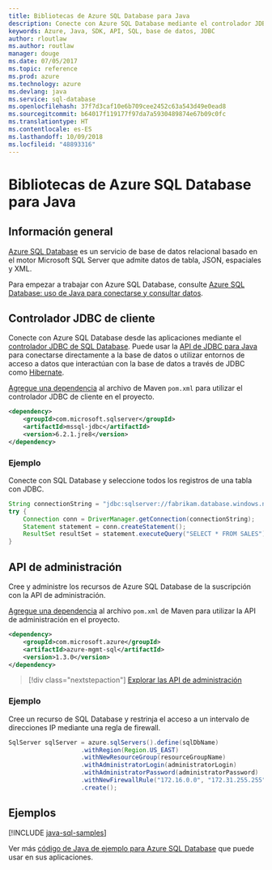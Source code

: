 ```yaml
---
title: Bibliotecas de Azure SQL Database para Java
description: Conecte con Azure SQL Database mediante el controlador JDBC o administre las instancias de Azure SQL Database con la API de administración.
keywords: Azure, Java, SDK, API, SQL, base de datos, JDBC
author: rloutlaw
ms.author: routlaw
manager: douge
ms.date: 07/05/2017
ms.topic: reference
ms.prod: azure
ms.technology: azure
ms.devlang: java
ms.service: sql-database
ms.openlocfilehash: 37f7d3caf10e6b709cee2452c63a543d49e0ead8
ms.sourcegitcommit: b64017f119177f97da7a5930489874e67b09c0fc
ms.translationtype: HT
ms.contentlocale: es-ES
ms.lasthandoff: 10/09/2018
ms.locfileid: "48893316"
---
```

# <a name="azure-sql-database-libraries-for-java"></a>Bibliotecas de Azure SQL Database para Java

## <a name="overview"></a>Información general

[Azure SQL Database](/azure/sql-database/sql-database-technical-overview) es un servicio de base de datos relacional basado en el motor Microsoft SQL Server que admite datos de tabla, JSON, espaciales y XML. 

Para empezar a trabajar con Azure SQL Database, consulte [Azure SQL Database: uso de Java para conectarse y consultar datos](/azure/sql-database/sql-database-connect-query-java).

## <a name="client-jdbc-driver"></a>Controlador JDBC de cliente

Conecte con Azure SQL Database desde las aplicaciones mediante el [controlador JDBC de SQL Database](/sql/connect/jdbc/microsoft-jdbc-driver-for-sql-server). Puede usar la [API de JDBC para Java](https://docs.oracle.com/javase/8/docs/technotes/guides/jdbc/) para conectarse directamente a la base de datos o utilizar entornos de acceso a datos que interactúan con la base de datos a través de JDBC como [Hibernate](http://hibernate.org/).

[Agregue una dependencia](https://maven.apache.org/guides/getting-started/index.html#How_do_I_use_external_dependencies) al archivo de Maven `pom.xml` para utilizar el controlador JDBC de cliente en el proyecto.


```XML
<dependency>
    <groupId>com.microsoft.sqlserver</groupId>
    <artifactId>mssql-jdbc</artifactId>
    <version>6.2.1.jre8</version>
</dependency>
```   

### <a name="example"></a>Ejemplo

Conecte con SQL Database y seleccione todos los registros de una tabla con JDBC.

```java
String connectionString = "jdbc:sqlserver://fabrikam.database.windows.net:1433;database=fiber;user=raisa;password=testpass;encrypt=true;hostNameInCertificate=*.database.windows.net;loginTimeout=30;";
try {
    Connection conn = DriverManager.getConnection(connectionString);
    Statement statement = conn.createStatement();
    ResultSet resultSet = statement.executeQuery("SELECT * FROM SALES");
}  
```

## <a name="management-api"></a>API de administración

Cree y administre los recursos de Azure SQL Database de la suscripción con la API de administración.   

[Agregue una dependencia](https://maven.apache.org/guides/getting-started/index.html#How_do_I_use_external_dependencies) al archivo `pom.xml` de Maven para utilizar la API de administración en el proyecto.


```XML
<dependency>
    <groupId>com.microsoft.azure</groupId>
    <artifactId>azure-mgmt-sql</artifactId>
    <version>1.3.0</version>
</dependency>
```

> [!div class="nextstepaction"]
> [Explorar las API de administración](/java/api/overview/azure/sql/management)

### <a name="example"></a>Ejemplo

Cree un recurso de SQL Database y restrinja el acceso a un intervalo de direcciones IP mediante una regla de firewall.

```java
SqlServer sqlServer = azure.sqlServers().define(sqlDbName)
                    .withRegion(Region.US_EAST)
                    .withNewResourceGroup(resourceGroupName)
                    .withAdministratorLogin(administratorLogin)
                    .withAdministratorPassword(administratorPassword)
                    .withNewFirewallRule("172.16.0.0", "172.31.255.255")
                    .create();
```

## <a name="samples"></a>Ejemplos

[!INCLUDE [java-sql-samples](../docs-ref-conceptual/includes/sql.md)]

Ver más [código de Java de ejemplo para Azure SQL Database](https://azure.microsoft.com/resources/samples/?platform=java&term=SQL) que puede usar en sus aplicaciones.